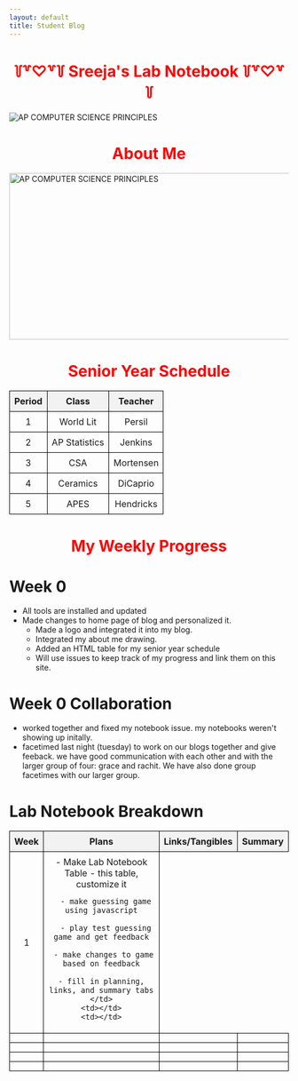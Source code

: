 ```yaml
---
layout: default
title: Student Blog
---
```

<html>
  <h1 align='center' style="color:#FF0000">꒦꒷♡꒷꒦ Sreeja's Lab Notebook ꒦꒷♡꒷꒦</h1> 
  <img src="{{site.baseurl}}/images/CSA.png" alt="AP COMPUTER SCIENCE PRINCIPLES" style="text-align: center;"> 
</html>

<h1 align='center' style="color:#FF0000">About Me</h1> <img src="{{site.baseurl}}/images/peppa.png" alt="AP COMPUTER SCIENCE PRINCIPLES" width="800" height="300"> 

<h1 align='center' style="color:#FF0000">Senior Year Schedule</h1> 
<html>
<head>
<style>
.centered-img {
  text-align: "center";
}

  table {
    border-collapse: collapse;
    width: 50%;
    margin: auto;
  }
  th, td {
    border: 1px solid black;
    padding: 8px;
    text-align: center;
  }
  th {
    background-color: #f2f2f2;
  }
</style>
</head>
<body>

<table>
  <tr>
    <th>Period</th>
    <th>Class</th>
    <th>Teacher</th>
  </tr>
  <tr>
    <td>1</td>
    <td>World Lit</td>
    <td>Persil</td>
  </tr>
  <tr>
    <td>2</td>
    <td>AP Statistics</td>
    <td>Jenkins</td>
  </tr>
  <tr>
    <td>3</td>
    <td>CSA</td>
    <td>Mortensen</td>
  </tr>
  <tr>
    <td>4</td>
    <td>Ceramics</td>
    <td>DiCaprio</td>
  </tr>
  <tr>
    <td>5</td>
    <td>APES</td>
    <td>Hendricks</td>
  </tr>
</table>

</body>
</html>

<h1 align='center' style="color:#FF0000">My Weekly Progress</h1> 

# Week 0 
- All tools are installed and updated 
- Made changes to home page of blog and personalized it. 
  - Made a logo and integrated it into my blog. 
  - Integrated my about me drawing. 
  - Added an HTML table for my senior year schedule 
  - Will use issues to keep track of my progress and link them on this site. 

# Week 0 Collaboration 
- worked together and fixed my notebook issue. my notebooks weren't showing up initally. 
- facetimed last night (tuesday) to work on our blogs together and give feeback. we have good communication with each other and with the larger group of four: grace and rachit. We have also done group facetimes with our larger group. 

# Lab Notebook Breakdown 
<html>
<head>
<style>
.centered-img {
  text-align: center;
}

table {
  border-collapse: collapse;
  width: 100%; /* Table takes up the whole page */
  margin: auto;
}
th, td {
  border: 1px solid black;
  padding: 20px; /* Increase padding for larger cells */
  font-size: 16px; /* Decrease font size for smaller text */
  text-align: center;
  height: 60px; /* Increase cell height */
  width: 25%; /* Equal width for each column */
}
th {
  background-color: #f2f2f2;
}
</style>
</head>
<body>

<table>
  <tr>
    <th>Week</th>
    <th>Plans</th>
    <th>Links/Tangibles</th>
    <th>Summary</th>
  </tr>
  <tr>
    <td>1</td>
    <td>
    - Make Lab Notebook Table - this table, customize it 

      - make guessing game using javascript

      - play test guessing game and get feedback

     - make changes to game based on feedback
    
    - fill in planning, links, and summary tabs
    </td>
    <td></td>
    <td></td>
  </tr>
  <tr>
    <td></td>
    <td></td>
    <td></td>
    <td></td>
  </tr>
  <tr>
    <td></td>
    <td></td>
    <td></td>
    <td></td>
  </tr>
  <tr>
    <td></td>
    <td></td>
    <td></td>
    <td></td>
  </tr>
  <tr>
    <td></td>
    <td></td>
    <td></td>
    <td></td>
  </tr>
</table>

</body>
</html>